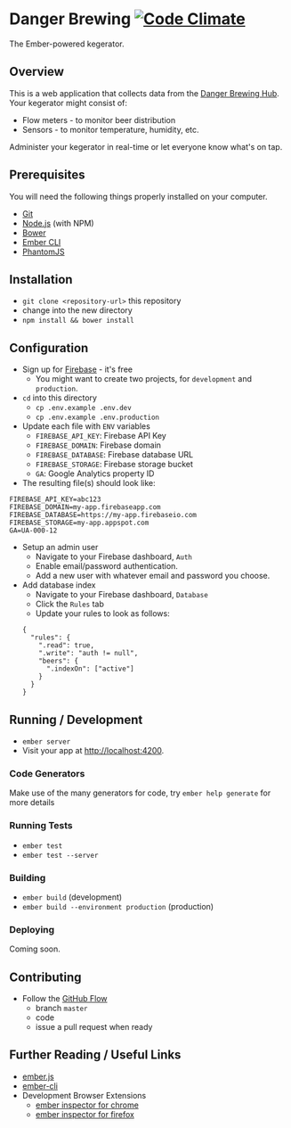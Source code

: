 # Danger Brewing [![Code Climate](https://codeclimate.com/github/jonpitch/danger-brewing/badges/gpa.svg)](https://codeclimate.com/github/jonpitch/danger-brewing)

The Ember-powered kegerator.

## Overview

This is a web application that collects data from the [Danger Brewing Hub](https://github.com/jonpitch/danger-brewing-hub). Your kegerator might consist of:

* Flow meters - to monitor beer distribution
* Sensors - to monitor temperature, humidity, etc.

Administer your kegerator in real-time or let everyone know what's on tap.

## Prerequisites

You will need the following things properly installed on your computer.

* [Git](http://git-scm.com/)
* [Node.js](http://nodejs.org/) (with NPM)
* [Bower](http://bower.io/)
* [Ember CLI](http://ember-cli.com/)
* [PhantomJS](http://phantomjs.org/)

## Installation

* `git clone <repository-url>` this repository
* change into the new directory
* `npm install && bower install`

## Configuration

* Sign up for [Firebase](https://firebase.google.com/) - it's free
  * You might want to create two projects, for `development` and `production`.
* `cd` into this directory
  * `cp .env.example .env.dev`
  * `cp .env.example .env.production`
* Update each file with `ENV` variables
  * `FIREBASE_API_KEY`: Firebase API Key
  * `FIREBASE_DOMAIN`: Firebase domain
  * `FIREBASE_DATABASE`: Firebase database URL
  * `FIREBASE_STORAGE`: Firebase storage bucket
  * `GA`: Google Analytics property ID
* The resulting file(s) should look like:
```
FIREBASE_API_KEY=abc123
FIREBASE_DOMAIN=my-app.firebaseapp.com
FIREBASE_DATABASE=https://my-app.firebaseio.com
FIREBASE_STORAGE=my-app.appspot.com
GA=UA-000-12
```
* Setup an admin user
  * Navigate to your Firebase dashboard, `Auth`
  * Enable email/password authentication.
  * Add a new user with whatever email and password you choose.
* Add database index
  * Navigate to your Firebase dashboard, `Database`
  * Click the `Rules` tab
  * Update your rules to look as follows:
  ```
  {
    "rules": {
      ".read": true,
      ".write": "auth != null",
      "beers": {
        ".indexOn": ["active"]
      }
    }
  }
  ```

## Running / Development

* `ember server`
* Visit your app at [http://localhost:4200](http://localhost:4200).

### Code Generators

Make use of the many generators for code, try `ember help generate` for more details

### Running Tests

* `ember test`
* `ember test --server`

### Building

* `ember build` (development)
* `ember build --environment production` (production)

### Deploying

Coming soon.

## Contributing

* Follow the [GitHub Flow](https://guides.github.com/introduction/flow/)
  * branch `master`
  * code
  * issue a pull request when ready

## Further Reading / Useful Links

* [ember.js](http://emberjs.com/)
* [ember-cli](http://ember-cli.com/)
* Development Browser Extensions
  * [ember inspector for chrome](https://chrome.google.com/webstore/detail/ember-inspector/bmdblncegkenkacieihfhpjfppoconhi)
  * [ember inspector for firefox](https://addons.mozilla.org/en-US/firefox/addon/ember-inspector/)
